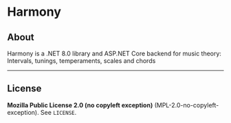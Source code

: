 # Harmony

## About

Harmony is a .NET 8.0 library and ASP.NET Core backend for music theory: Intervals, tunings, temperaments, scales and chords


---

## License

**Mozilla Public License 2.0 (no copyleft exception)** (MPL-2.0-no-copyleft-exception). See `LICENSE`.